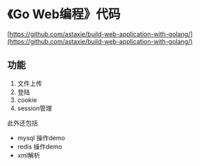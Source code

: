 # 《Go Web编程》代码

[https://github.com/astaxie/build-web-application-with-golang/](https://github.com/astaxie/build-web-application-with-golang/)

## 功能
1. 文件上传
2. 登陆
3. cookie
4. session管理

此外还包括
- mysql 操作demo
- redis 操作demo
- xml解析